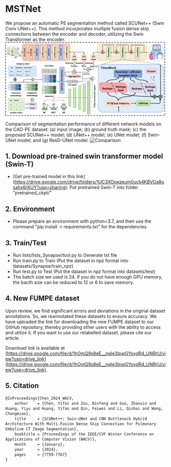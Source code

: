 # MSTNet

We propose an automatic PE segmentation method called SCUNet++ (Swin Conv UNet++). This method incorporates multiple fusion dense skip connections between the encoder and decoder, utilizing the Swin Transformer as the encoder.
![image](img/model1.png)

Comparison of segmentation performance of different network models on the CAD-PE dataset: (a) input image; (b) ground truth mask; (c) the proposed SCUNet++ model; (d) UNet++ model; (e) UNet model; (f) Swin-UNet model; and (g) ResD-UNet model.
![Comparison](img/module1.png)

## 1. Download pre-trained swin transformer model (Swin-T)

* [Get pre-trained model in this link] (https://drive.google.com/drive/folders/1UC3XOoezeum0uck4KBVGa8osahs6rKUY?usp=sharing): Put pretrained Swin-T into folder "pretrained_ckpt/"

## 2. Environment

- Please prepare an environment with python=3.7, and then use the command "pip install -r requirements.txt" for the dependencies.

## 3. Train/Test

- Run lists/lists_Synapse/tool.py to Generate txt file
- Run train.py to Train (Put the dataset in npz format into datasets/Synapse/train_npz)
-  Run test.py to Test (Put the dataset in npz format into datasets/test)
- The batch size we used is 24. If you do not have enough GPU memory, the bacth size can be reduced to 12 or 6 to save memory.

## 4. New FUMPE dataset

Upon review, we find significant errors and deviations in the original dataset annotations. So, we reannotated these datasets to ensure accuracy.
We have uploaded the link for downloading the new FUMPE dataset to our GitHub repository, thereby providing other users with the ability to access and utilize it.
If you want to use our relabelled dataset, please cite our article.

Download link is available at [https://drive.google.com/file/d/1hOmQ9s8eE__nqIe3lpwGYoydR4_UNRrU/view?usp=drive_link](https://drive.google.com/file/d/1hOmQ9s8eE__nqIe3lpwGYoydR4_UNRrU/view?usp=drive_link).

## 5. Citation

```
@InProceedings{Chen_2024_WACV,
    author    = {Chen, Yifei and Zou, Binfeng and Guo, Zhaoxin and Huang, Yiyu and Huang, Yifan and Qin, Feiwei and Li, Qinhai and Wang, Changmiao},
    title     = {SCUNet++: Swin-UNet and CNN Bottleneck Hybrid Architecture With Multi-Fusion Dense Skip Connection for Pulmonary Embolism CT Image Segmentation},
    booktitle = {Proceedings of the IEEE/CVF Winter Conference on Applications of Computer Vision (WACV)},
    month     = {January},
    year      = {2024},
    pages     = {7759-7767}
}
```
